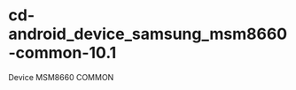 cd-android_device_samsung_msm8660-common-10.1
=============================================

Device MSM8660 COMMON
